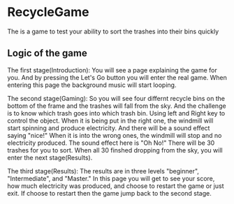 # RecycleGame
The is a game to test your ability to sort the trashes into their bins quickly

## Logic of the game

The first stage(Introduction):
You will see a page explaining the game for you. And by pressing the Let's Go button you will enter the real game.
When entering this page the background music will start looping.

The second stage(Gaming):
So you will see four differnt recycle bins on the bottom of the frame and the trashes will fall from the sky.
And the challenge is to know which trash goes into which trash bin.
Using left and Right key to control the object.
When it is being put in the right one, the windmill will start spinning and produce electricity. And there will be a sound effect saying "nice!" When it is into the wrong ones, the windmill will stop and no electricity produced. The sound effect here is "Oh No!" There will be 30 trashes for you to sort. When all 30 finshed dropping from the sky, you will enter the next stage(Results).

The third stage(Results):
The results are in three levels "beginner", "Intermediate", and "Master."
In this page you will get to see your score, how much electricity was produced, and choose to restart the game or just exit.
If choose to restart then the game jump back to the second stage.
